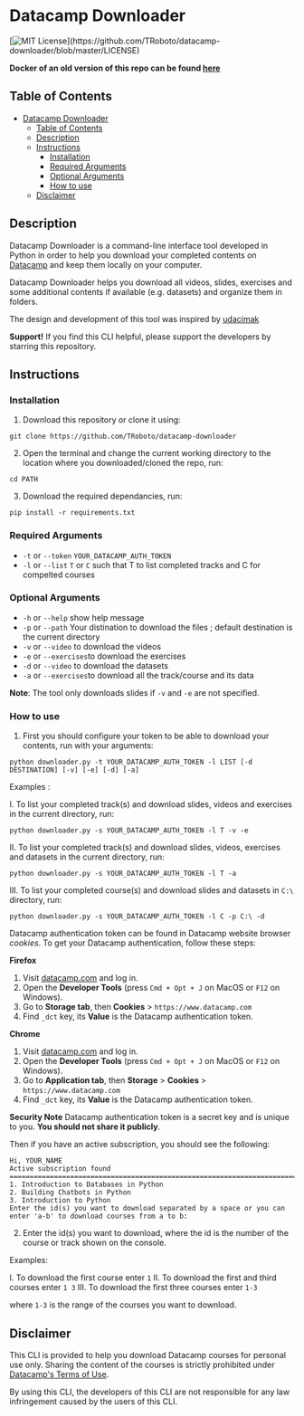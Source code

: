# Datacamp Downloader
[![MIT License](https://img.shields.io/apm/l/atomic-design-ui.svg?)](https://github.com/TRoboto/datacamp-downloader/blob/master/LICENSE)

**Docker of an old version of this repo can be found [here](https://github.com/amughrabi/datacamp-downloader)**

## Table of Contents
- [Datacamp Downloader](#datacamp-downloader)
  - [Table of Contents](#table-of-contents)
  - [Description](#description)
  - [Instructions](#instructions)
    - [Installation](#installation)
    - [Required Arguments](#required-arguments)
    - [Optional Arguments](#optional-arguments)
    - [How to use](#how-to-use)
  - [Disclaimer](#disclaimer)

## Description
Datacamp Downloader is a command-line interface tool developed in Python
in order to help you download your completed contents on [Datacamp](https://datacamp.com)
and keep them locally on your computer.

Datacamp Downloader helps you download all videos, slides, exercises and some additional
contents if available (e.g. datasets) and organize them in folders.

The design and development of this tool was inspired by [udacimak](https://github.com/udacimak/udacimak)

**Support!**
If you find this CLI helpful, please support the developers by starring this repository.

## Instructions

### Installation
1. Download this repository or clone it using:
```
git clone https://github.com/TRoboto/datacamp-downloader
```
2. Open the terminal and change the current working directory to the location where you downloaded/cloned the repo, run:
```
cd PATH
```
3. Download the required dependancies, run:
```
pip install -r requirements.txt
```
### Required Arguments

* `-t` or `--token` `YOUR_DATACAMP_AUTH_TOKEN`
* `-l` or `--list` `T` or `C` such that T to list completed tracks and C for compelted courses

### Optional Arguments
* `-h` or `--help` show help message
* `-p` or `--path` Your distination to download the files ; default destination is the current directory
* `-v` or `--video` to download the videos
* `-e` or `--exercises`to download the exercises
* `-d` or `--video` to download the datasets
* `-a` or `--exercises`to download all the track/course and its data

**Note**: The tool only downloads slides if `-v` and `-e` are not specified.

### How to use
1. First you should configure your token to be able to download your contents, run with your arguments:
```
python downloader.py -t YOUR_DATACAMP_AUTH_TOKEN -l LIST [-d DESTINATION] [-v] [-e] [-d] [-a]
```
Examples :

I. To list your completed track(s) and download slides, videos and exercises in the current directory, run:
```
python downloader.py -s YOUR_DATACAMP_AUTH_TOKEN -l T -v -e
```
II. To list your completed track(s) and download slides, videos, exercises and datasets in the current directory, run:
```
python downloader.py -s YOUR_DATACAMP_AUTH_TOKEN -l T -a
```
III. To list your completed course(s) and download slides and datasets in `C:\` directory, run:
```
python downloader.py -s YOUR_DATACAMP_AUTH_TOKEN -l C -p C:\ -d
```

Datacamp authentication token can be found in Datacamp website browser _cookies_.
To get your Datacamp authentication, follow these steps:

**Firefox**
  1. Visit [datacamp.com](https://datacamp.com) and log in.
  2. Open the **Developer Tools** (press `Cmd + Opt + J` on MacOS or `F12` on Windows).
  3. Go to **Storage tab**, then **Cookies** > `https://www.datacamp.com`
  4. Find `_dct` key, its **Value** is the Datacamp authentication token.

**Chrome**
  1. Visit [datacamp.com](https://datacamp.com) and log in.
  2. Open the **Developer Tools** (press `Cmd + Opt + J` on MacOS or `F12` on Windows).
  3. Go to **Application tab**, then **Storage** > **Cookies** > `https://www.datacamp.com`
  4. Find `_dct` key, its **Value** is the Datacamp authentication token.

**Security Note**
Datacamp authentication token is a secret key and is unique to you. **You should not share it publicly**.

Then if you have an active subscription, you should see the following:
```
Hi, YOUR_NAME
Active subscription found
====================================================================================================
1. Introduction to Databases in Python
2. Building Chatbots in Python
3. Introduction to Python
Enter the id(s) you want to download separated by a space or you can enter 'a-b' to download courses from a to b:
```
2. Enter the id(s) you want to download, where the id is the number of the course or track shown on the console.

Examples:

I. To download the first course enter `1`
II. To download the first and third courses enter `1 3`
III. To download the first three courses enter `1-3`

where `1-3` is the range of the courses you want to download.

## Disclaimer
This CLI is provided to help you download Datacamp courses for personal use only. Sharing the content of the courses is strictly prohibited under [Datacamp's Terms of Use](https://www.datacamp.com/terms-of-use/).

By using this CLI, the developers of this CLI are not responsible for any law infringement caused by the users of this CLI.
